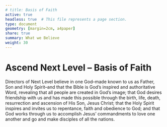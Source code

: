 ```yaml
---
# title: Basis of Faith
active: true
headless: true  # This file represents a page section.
type: document
geometry: [margin=2cm, a4paper]
share: true
summary: What we Believe
weight: 30
---
```


# Ascend Next Level – Basis of Faith

Directors of Next Level believe in one God–made known to us as Father, Son and Holy Spirit–and that the Bible is God’s inspired and authoritative Word, revealing that all people are created in God’s image; that God desires friendship with us and has made this possible through the birth, life, death, resurrection and ascension of His Son, Jesus Christ; that the Holy Spirit inspires and invites us to repentance, faith and obedience to God; and that God works through us to accomplish Jesus’ commandments to love one another and go and make disciples of all the nations.
